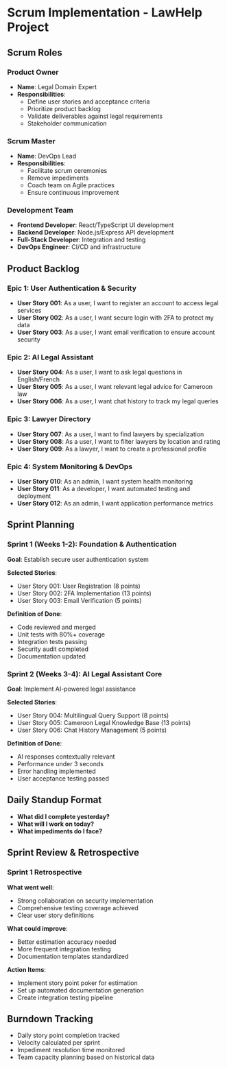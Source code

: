 # Scrum Implementation - LawHelp Project

## Scrum Roles

### Product Owner
- **Name**: Legal Domain Expert
- **Responsibilities**: 
  - Define user stories and acceptance criteria
  - Prioritize product backlog
  - Validate deliverables against legal requirements
  - Stakeholder communication

### Scrum Master  
- **Name**: DevOps Lead
- **Responsibilities**:
  - Facilitate scrum ceremonies
  - Remove impediments
  - Coach team on Agile practices
  - Ensure continuous improvement

### Development Team
- **Frontend Developer**: React/TypeScript UI development
- **Backend Developer**: Node.js/Express API development  
- **Full-Stack Developer**: Integration and testing
- **DevOps Engineer**: CI/CD and infrastructure

## Product Backlog

### Epic 1: User Authentication & Security
- **User Story 001**: As a user, I want to register an account to access legal services
- **User Story 002**: As a user, I want secure login with 2FA to protect my data
- **User Story 003**: As a user, I want email verification to ensure account security

### Epic 2: AI Legal Assistant
- **User Story 004**: As a user, I want to ask legal questions in English/French
- **User Story 005**: As a user, I want relevant legal advice for Cameroon law
- **User Story 006**: As a user, I want chat history to track my legal queries

### Epic 3: Lawyer Directory
- **User Story 007**: As a user, I want to find lawyers by specialization
- **User Story 008**: As a user, I want to filter lawyers by location and rating
- **User Story 009**: As a lawyer, I want to create a professional profile

### Epic 4: System Monitoring & DevOps
- **User Story 010**: As an admin, I want system health monitoring
- **User Story 011**: As a developer, I want automated testing and deployment
- **User Story 012**: As an admin, I want application performance metrics

## Sprint Planning

### Sprint 1 (Weeks 1-2): Foundation & Authentication
**Goal**: Establish secure user authentication system

**Selected Stories**:
- User Story 001: User Registration (8 points)
- User Story 002: 2FA Implementation (13 points)  
- User Story 003: Email Verification (5 points)

**Definition of Done**:
- Code reviewed and merged
- Unit tests with 80%+ coverage
- Integration tests passing
- Security audit completed
- Documentation updated

### Sprint 2 (Weeks 3-4): AI Legal Assistant Core
**Goal**: Implement AI-powered legal assistance

**Selected Stories**:
- User Story 004: Multilingual Query Support (8 points)
- User Story 005: Cameroon Legal Knowledge Base (13 points)
- User Story 006: Chat History Management (5 points)

**Definition of Done**:
- AI responses contextually relevant
- Performance under 3 seconds
- Error handling implemented
- User acceptance testing passed

## Daily Standup Format
- **What did I complete yesterday?**
- **What will I work on today?**
- **What impediments do I face?**

## Sprint Review & Retrospective

### Sprint 1 Retrospective
**What went well**:
- Strong collaboration on security implementation
- Comprehensive testing coverage achieved
- Clear user story definitions

**What could improve**:
- Better estimation accuracy needed
- More frequent integration testing
- Documentation templates standardized

**Action Items**:
- Implement story point poker for estimation
- Set up automated documentation generation
- Create integration testing pipeline

## Burndown Tracking
- Daily story point completion tracked
- Velocity calculated per sprint
- Impediment resolution time monitored
- Team capacity planning based on historical data